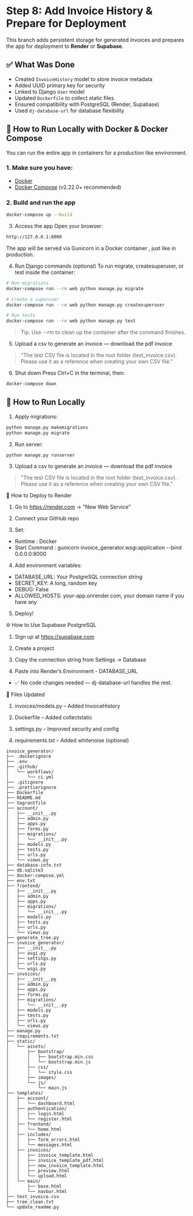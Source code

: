 # Step 8: Add Invoice History & Prepare for Deployment

This branch adds persistent storage for generated invoices and prepares the app for deployment to **Render** or **Supabase**.

## ✅ What Was Done

- Created `InvoiceHistory` model to store invoice metadata
- Added UUID primary key for security
- Linked to Django `User` model
- Updated `Dockerfile` to collect static files
- Ensured compatibility with PostgreSQL (Render, Supabase)
- Used `dj-database-url` for database flexibility

## 🐳 How to Run Locally with Docker & Docker Compose

You can run the entire app in containers for a production like environment.

### 1. Make sure you have:

- [Docker](https://www.docker.com/get-started)
- [Docker Compose](https://docs.docker.com/compose/install/) (v2.22.0+ recommended)

### 2. Build and run the app

```bash
docker-compose up --build
```

3. Access the app
   Open your browser:

```bash
http://127.0.0.1:8000
```

The app will be served via Gunicorn in a Docker container , just like in production.

4. Run Django commands (optional)
   To run migrate, createsuperuser, or test inside the container:

```bash
# Run migrations
docker-compose run --rm web python manage.py migrate

# Create a superuser
docker-compose run --rm web python manage.py createsuperuser

# Run tests
docker-compose run --rm web python manage.py test
```

> Tip: Use --rm to clean up the container after the command finishes.

5. Upload a csv to generate an invoice — download the pdf invoice

> "The test CSV file is located in the root folder (test_invoice.csv). Please use it as a reference when creating your own CSV file."

6. Shut down
   Press Ctrl+C in the terminal, then:

```bash
docker-compose down
```

## 🧪 How to Run Locally

1. Apply migrations:

```bash
python manage.py makemigrations
python manage.py migrate
```

2. Run server:

```bash
python manage.py runserver
```

3. Upload a csv to generate an invoice — download the pdf invoice

> "The test CSV file is located in the root folder (test_invoice.csv). Please use it as a reference when creating your own CSV file."

🚀 How to Deploy to Render

1. Go to https://render.com → "New Web Service"

2. Connect your GitHub repo

3. Set:

- Runtime : Docker
- Start Command : gunicorn invoice_generator.wsgi:application --bind 0.0.0.0:8000

4. Add environment variables:

- DATABASE_URL: Your PostgreSQL connection string
- SECRET_KEY: A long, random key
- DEBUG: False
- ALLOWED_HOSTS: your-app.onrender.com, your domain name if you have any

5. Deploy!

🌐 How to Use Supabase PostgreSQL

1. Sign up at https://supabase.com

2. Create a project

3. Copy the connection string from Settings → Database

4. Paste into Render’s Environment - DATABASE_URL

- ✅ No code changes needed — dj-database-url handles the rest.

📁 Files Updated

1. invoices/models.py – Added InvoiceHistory

2. Dockerfile – Added collectstatic

3. settings.py – Improved security and config

4. requirements.txt – Added whitenoise (optional)

```
invoice_generator/
├── .dockerignore
├── .env
├── .github/
│   └── workflows/
│       └── ci.yml
├── .gitignore
├── .prettierignore
├── Dockerfile
├── README.md
├── Vagrantfile
├── account/
│   ├── __init__.py
│   ├── admin.py
│   ├── apps.py
│   ├── forms.py
│   ├── migrations/
│   │   └── __init__.py
│   ├── models.py
│   ├── tests.py
│   ├── urls.py
│   └── views.py
├── database-info.txt
├── db.sqlite3
├── docker-compose.yml
├── env.txt
├── frontend/
│   ├── __init__.py
│   ├── admin.py
│   ├── apps.py
│   ├── migrations/
│   │   └── __init__.py
│   ├── models.py
│   ├── tests.py
│   ├── urls.py
│   └── views.py
├── generate_tree.py
├── invoice_generator/
│   ├── __init__.py
│   ├── asgi.py
│   ├── settings.py
│   ├── urls.py
│   └── wsgi.py
├── invoices/
│   ├── __init__.py
│   ├── admin.py
│   ├── apps.py
│   ├── forms.py
│   ├── migrations/
│   │   └── __init__.py
│   ├── models.py
│   ├── tests.py
│   ├── urls.py
│   └── views.py
├── manage.py
├── requirements.txt
├── static/
│   └── assets/
│       ├── bootstrap/
│       │   ├── bootstrap.min.css
│       │   └── bootstrap.min.js
│       ├── css/
│       │   └── style.css
│       ├── images/
│       └── js/
│           └── main.js
├── templates/
│   ├── account/
│   │   └── dashboard.html
│   ├── authentication/
│   │   ├── login.html
│   │   └── register.html
│   ├── frontend/
│   │   └── home.html
│   ├── includes/
│   │   ├── form_errors.html
│   │   └── messages.html
│   ├── invoices/
│   │   ├── invoice_template.html
│   │   ├── invoice_template_pdf.html
│   │   ├── new_invoice_template.html
│   │   ├── preview.html
│   │   └── upload.html
│   └── main/
│       ├── base.html
│       └── navbar.html
├── test_invoice.csv
├── tree_clean.txt
└── update_readme.py

```
